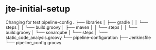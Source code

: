 # jte-initial-setup

Changing for test pipeline-config
.
├── libraries
│   ├── gradle
│   │   └── steps
│   │       └── build.groovy
│   ├── maven
│   │   └── steps
│   │       └── build.groovy
│   └── sonarqube
│       └── steps
│           └── static_code_analysis.groovy
└── pipeline-configuration
    ├── Jenkinsfile
    └── pipeline_config.groovy
